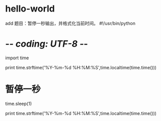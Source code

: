 # hello-world
 add
题目：暂停一秒输出，并格式化当前时间。 
#!/usr/bin/python
# -*- coding: UTF-8 -*-
import time
 
print time.strftime('%Y-%m-%d %H:%M:%S',time.localtime(time.time()))
 
# 暂停一秒
time.sleep(1)
 
print time.strftime('%Y-%m-%d %H:%M:%S',time.localtime(time.time()))
